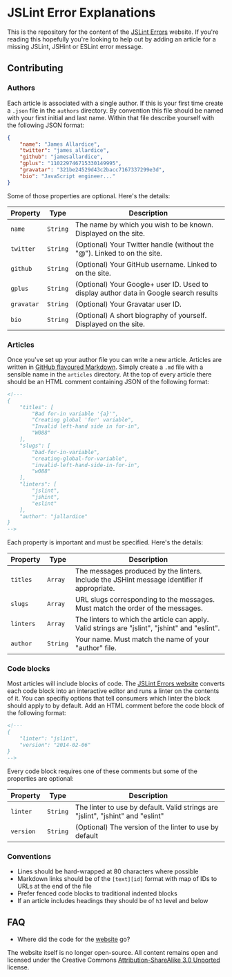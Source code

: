 # JSLint Error Explanations

This is the repository for the content of the [JSLint Errors][site] website. If
you're reading this hopefully you're looking to help out by adding an article
for a missing JSLint, JSHint or ESLint error message.

## Contributing

### Authors

Each article is associated with a single author. If this is your first time
create a `.json` file in the `authors` directory. By convention this file should
be named with your first initial and last name. Within that file describe
yourself with the following JSON format:

```json
{
    "name": "James Allardice",
    "twitter": "james_allardice",
    "github": "jamesallardice",
    "gplus": "110229746715330149995",
    "gravatar": "321be24529d43c2bacc7167337299e3d",
    "bio": "JavaScript engineer..."
}
```

Some of those properties are optional. Here's the details:

Property   | Type     | Description
-----------|----------|--------------
`name`     | `String` | The name by which you wish to be known. Displayed on the site.
`twitter`  | `String` | (Optional) Your Twitter handle (without the "@"). Linked to on the site.
`github`   | `String` | (Optional) Your GitHub username. Linked to on the site.
`gplus`    | `String` | (Optional) Your Google+ user ID. Used to display author data in Google search results
`gravatar` | `String` | (Optional) Your Gravatar user ID.
`bio`      | `String` | (Optional) A short biography of yourself. Displayed on the site.

### Articles

Once you've set up your author file you can write a new article. Articles are
written in [GitHub flavoured Markdown][gfm]. Simply create a `.md` file with a
sensible name in the `articles` directory. At the top of every article there
should be an HTML comment containing JSON of the following format:

```html
<!---
{
    "titles": [
        "Bad for-in variable '{a}'",
        "Creating global 'for' variable",
        "Invalid left-hand side in for-in",
        "W088"
    ],
    "slugs": [
        "bad-for-in-variable",
        "creating-global-for-variable",
        "invalid-left-hand-side-in-for-in",
        "w088"
    ],
    "linters": [
        "jslint",
        "jshint",
        "eslint"
    ],
    "author": "jallardice"
}
-->
```

Each property is important and must be specified. Here's the details:

Property  | Type     | Description
----------|----------|--------------
`titles`  | `Array`  | The messages produced by the linters. Include the JSHint message identifier if appropriate.
`slugs`   | `Array`  | URL slugs corresponding to the messages. Must match the order of the messages.
`linters` | `Array`  | The linters to which the article can apply. Valid strings are "jslint", "jshint" and "eslint".
`author`  | `String` | Your name. Must match the name of your "author" file.

### Code blocks

Most articles will include blocks of code. The [JSLint Errors website][site]
converts each code block into an interactive editor and runs a linter on the
contents of it. You can specifiy options that tell consumers which linter the
block should apply to by default. Add an HTML comment before the code block of
the following format:

```html
<!---
{
    "linter": "jslint",
    "version": "2014-02-06"
}
-->
```

Every code block requires one of these comments but some of the properties are
optional:

Property  | Type     | Description
----------|----------|-------------
`linter`  | `String` | The linter to use by default. Valid strings are "jslint", "jshint" and "eslint"
`version` | `String` | (Optional) The version of the linter to use by default

### Conventions

 - Lines should be hard-wrapped at 80 characters where possible
 - Markdown links should be of the `[text][id]` format with map of IDs to URLs at the end of the file
 - Prefer fenced code blocks to traditional indented blocks
 - If an article includes headings they should be of `h3` level and below

## FAQ

 - Where did the code for the [website][site] go?

The website itself is no longer open-source. All content remains open and
licensed under the Creative Commons [Attribution-ShareAlike 3.0
Unported][ccasa3] license.

[site]: http://jslinterrors.com/
[gfm]: http://github.github.com/github-flavored-markdown/
[ccasa3]: http://creativecommons.org/licenses/by-sa/3.0/
